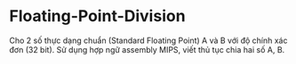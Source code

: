 # Floating-Point-Division
Cho 2 số thực dạng chuẩn (Standard Floating Point) A và B với độ chính xác đơn (32 bit). Sử dụng hợp ngữ assembly MIPS, viết thủ tục chia hai số A, B.
